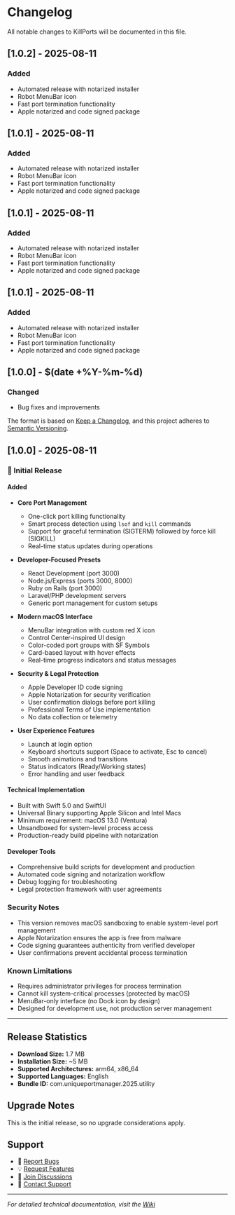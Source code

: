 # Changelog

All notable changes to KillPorts will be documented in this file.

## [1.0.2] - 2025-08-11

### Added
- Automated release with notarized installer
- Robot MenuBar icon
- Fast port termination functionality
- Apple notarized and code signed package

## [1.0.1] - 2025-08-11

### Added
- Automated release with notarized installer
- Robot MenuBar icon
- Fast port termination functionality
- Apple notarized and code signed package

## [1.0.1] - 2025-08-11

### Added
- Automated release with notarized installer
- Robot MenuBar icon
- Fast port termination functionality
- Apple notarized and code signed package

## [1.0.1] - 2025-08-11

### Added
- Automated release with notarized installer
- Robot MenuBar icon
- Fast port termination functionality
- Apple notarized and code signed package

## [1.0.0] - $(date +%Y-%m-%d)

### Changed
- Bug fixes and improvements

The format is based on [Keep a Changelog](https://keepachangelog.com/en/1.0.0/),
and this project adheres to [Semantic Versioning](https://semver.org/spec/v2.0.0.html).

## [1.0.0] - 2025-08-11

### 🎉 Initial Release

#### Added
- **Core Port Management**
  - One-click port killing functionality
  - Smart process detection using `lsof` and `kill` commands
  - Support for graceful termination (SIGTERM) followed by force kill (SIGKILL)
  - Real-time status updates during operations

- **Developer-Focused Presets**
  - React Development (port 3000)
  - Node.js/Express (ports 3000, 8000) 
  - Ruby on Rails (port 3000)
  - Laravel/PHP development servers
  - Generic port management for custom setups

- **Modern macOS Interface**
  - MenuBar integration with custom red X icon
  - Control Center-inspired UI design
  - Color-coded port groups with SF Symbols
  - Card-based layout with hover effects
  - Real-time progress indicators and status messages

- **Security & Legal Protection**
  - Apple Developer ID code signing
  - Apple Notarization for security verification
  - User confirmation dialogs before port killing
  - Professional Terms of Use implementation
  - No data collection or telemetry

- **User Experience Features**
  - Launch at login option
  - Keyboard shortcuts support (Space to activate, Esc to cancel)
  - Smooth animations and transitions
  - Status indicators (Ready/Working states)
  - Error handling and user feedback

#### Technical Implementation
- Built with Swift 5.0 and SwiftUI
- Universal Binary supporting Apple Silicon and Intel Macs  
- Minimum requirement: macOS 13.0 (Ventura)
- Unsandboxed for system-level process access
- Production-ready build pipeline with notarization

#### Developer Tools
- Comprehensive build scripts for development and production
- Automated code signing and notarization workflow
- Debug logging for troubleshooting
- Legal protection framework with user agreements

### Security Notes
- This version removes macOS sandboxing to enable system-level port management
- Apple Notarization ensures the app is free from malware
- Code signing guarantees authenticity from verified developer
- User confirmations prevent accidental process termination

### Known Limitations
- Requires administrator privileges for process termination
- Cannot kill system-critical processes (protected by macOS)
- MenuBar-only interface (no Dock icon by design)
- Designed for development use, not production server management

---

## Release Statistics
- **Download Size:** 1.7 MB
- **Installation Size:** ~5 MB
- **Supported Architectures:** arm64, x86_64
- **Supported Languages:** English
- **Bundle ID:** com.uniqueportmanager.2025.utility

## Upgrade Notes
This is the initial release, so no upgrade considerations apply.

## Support
- 🐛 [Report Bugs](https://github.com/mediazone/killports/issues)
- 💡 [Request Features](https://github.com/mediazone/killports/issues/new?template=feature_request.md)
- 💬 [Join Discussions](https://github.com/mediazone/killports/discussions)
- 📧 [Contact Support](mailto:hello@killports.dev)

---

*For detailed technical documentation, visit the [Wiki](https://github.com/mediazone/killports/wiki)*